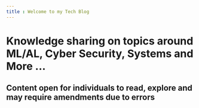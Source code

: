 ```yaml
---
title : Welcome to my Tech Blog
---
```


# Knowledge sharing on topics around ML/AL, Cyber Security, Systems and More ...
## Content open for individuals to read, explore and may require amendments due to errors

